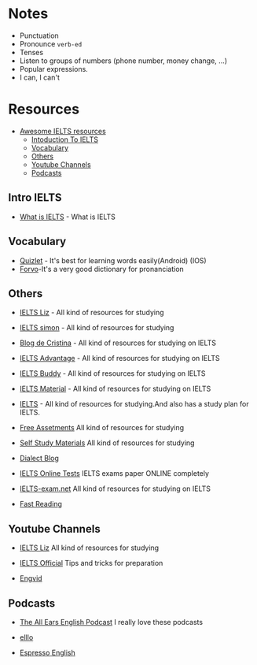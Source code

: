 Notes
====

- Punctuation
- Pronounce `verb-ed`
- Tenses
- Listen to groups of numbers (phone number, money change, …)
- Popular expressions.
- I can, I can't

Resources
====

* [Awesome IELTS resources](#awesome-ielts)
  * [Intoduction To IELTS](#introielts)
  * [Vocabulary](#vocabulary)
  * [Others](#others)
  * [Youtube Channels](#youtubechannels)
  * [Podcasts](#podcasts)

## Intro IELTS

* [What is IELTS](http://takeielts.britishcouncil.org/choose-ielts/what-ielts) - What is IELTS

## Vocabulary

* [Quizlet](https://quizlet.com) - It's best for learning words easily(Android) (IOS)
* [Forvo](http://forvo.com/)-It's a very good dictionary for pronanciation

## Others

* [IELTS Liz](http://ieltsliz.com/) - All kind of resources for studying

* [IELTS simon](http://ielts-simon.com/ielts-help-and-english-pr/) - All kind of resources for studying

* [Blog de Cristina](http://www.cristinacabal.com/) - All kind of resources for studying on IELTS

* [IELTS Advantage](http://ieltsadvantage.com/) - All kind of resources for studying on IELTS

* [IELTS Buddy](http://www.ieltsbuddy.com/) - All kind of resources for studying on IELTS

* [IELTS Material](http://ieltsmaterial.com/) - All kind of resources for studying on IELTS

* [IELTS](http://ieltsielts.com/more/study-plans/) - All kind of resources for studying.And also has a study plan for IELTS.

* [Free Assetments](http://www.canadavisa.com/ielts/free-practice-tests.html) All kind of resources for studying

* [Self Study Materials](http://selfstudymaterials.com/) All kind of resources for studying

* [Dialect Blog](http://dialectblog.com/)

* [IELTS Online Tests](https://ieltsonlinetests.com/) IELTS exams paper ONLINE completely

* [IELTS-exam.net](https://www.ielts-exam.net/) All kind of resources for studying on IELTS

* [Fast Reading](https://www.huffingtonpost.com/tim-ferriss/speed-reading_b_5317784.html)

## Youtube Channels

* [IELTS Liz](https://www.youtube.com/user/ieltsliz) All kind of resources for studying

* [IELTS Official](https://www.youtube.com/user/IELTSOfficial) Tips and tricks for preparation

* [Engvid](https://www.engvid.com/)

## Podcasts

* [The All Ears English Podcast](https://www.allearsenglish.com/) I really love these podcasts

* [elllo](http://elllo.org/)

* [Espresso English](https://www.espressoenglish.net/)

